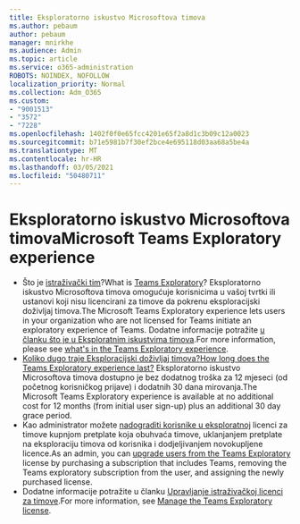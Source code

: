 ```yaml
---
title: Eksploratorno iskustvo Microsoftova timova
ms.author: pebaum
author: pebaum
manager: mnirkhe
ms.audience: Admin
ms.topic: article
ms.service: o365-administration
ROBOTS: NOINDEX, NOFOLLOW
localization_priority: Normal
ms.collection: Adm_O365
ms.custom:
- "9001513"
- "3572"
- "7228"
ms.openlocfilehash: 1402f0f0e65fcc4201e65f2a8d1c3b09c12a0023
ms.sourcegitcommit: b71e5981b7f30ef2bce4e695118d03aa68a5be4a
ms.translationtype: MT
ms.contentlocale: hr-HR
ms.lasthandoff: 03/05/2021
ms.locfileid: "50480711"
---
```

# <a name="microsoft-teams-exploratory-experience"></a><span data-ttu-id="79b59-102">Eksploratorno iskustvo Microsoftova timova</span><span class="sxs-lookup"><span data-stu-id="79b59-102">Microsoft Teams Exploratory experience</span></span>

- <span data-ttu-id="79b59-103">Što je [istraživački tim](https://docs.microsoft.com/microsoftteams/teams-exploratory)?</span><span class="sxs-lookup"><span data-stu-id="79b59-103">What is [Teams Exploratory](https://docs.microsoft.com/microsoftteams/teams-exploratory)?</span></span> <span data-ttu-id="79b59-104">Eksploratorno iskustvo Microsoftova timova omogućuje korisnicima u vašoj tvrtki ili ustanovi koji nisu licencirani za timove da pokrenu eksploracijski doživljaj timova.</span><span class="sxs-lookup"><span data-stu-id="79b59-104">The Microsoft Teams Exploratory experience lets users in your organization who are not licensed for Teams initiate an exploratory experience of Teams.</span></span> <span data-ttu-id="79b59-105">Dodatne informacije potražite [u članku što je u Eksploratnim iskustvima timova](https://docs.microsoft.com/microsoftteams/teams-exploratory#whats-in-the-teams-exploratory-experience).</span><span class="sxs-lookup"><span data-stu-id="79b59-105">For more information, please see [what's in the Teams Exploratory experience](https://docs.microsoft.com/microsoftteams/teams-exploratory#whats-in-the-teams-exploratory-experience).</span></span>
- [<span data-ttu-id="79b59-106">Koliko dugo traje Eksploracijski doživljaj timova?</span><span class="sxs-lookup"><span data-stu-id="79b59-106">How long does the Teams Exploratory experience last?</span></span>](https://docs.microsoft.com/microsoftteams/teams-exploratory#how-long-does-the-teams-exploratory-experience-last) <span data-ttu-id="79b59-107">Eksploratorno iskustvo Microsoftova timova dostupno je bez dodatnog troška za 12 mjeseci (od početnog korisničkog prijave) i dodatnih 30 dana mirovanja.</span><span class="sxs-lookup"><span data-stu-id="79b59-107">The Microsoft Teams Exploratory experience is available at no additional cost for 12 months (from initial user sign-up) plus an additional 30 day grace period.</span></span>
- <span data-ttu-id="79b59-108">Kao administrator možete [nadograditi korisnike u eksploratnoj](https://docs.microsoft.com/microsoftteams/teams-exploratory#upgrade-users-from-the-teams-exploratory-license) licenci za timove kupnjom pretplate koja obuhvaća timove, uklanjanjem pretplate na eksploraciju timova od korisnika i dodjeljivanjem novokupljene licence.</span><span class="sxs-lookup"><span data-stu-id="79b59-108">As an admin, you can [upgrade users from the Teams Exploratory](https://docs.microsoft.com/microsoftteams/teams-exploratory#upgrade-users-from-the-teams-exploratory-license) license by purchasing a subscription that includes Teams, removing the Teams exploratory subscription from the user, and assigning the newly purchased license.</span></span>
- <span data-ttu-id="79b59-109">Dodatne informacije potražite u članku [Upravljanje istraživačkoj licenci za timove](https://docs.microsoft.com/microsoftteams/teams-exploratory).</span><span class="sxs-lookup"><span data-stu-id="79b59-109">For more information, see [Manage the Teams Exploratory license](https://docs.microsoft.com/microsoftteams/teams-exploratory).</span></span>
